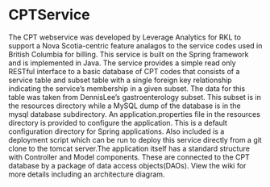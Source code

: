 # CPTService
The CPT webservice was developed by Leverage Analytics for RKL to support a Nova Scotia-centric feature analagos to the service codes used in British Columbia for billing. This service is built on the Spring framework and is implemented in Java. The service provides a simple read only RESTful interface to a basic database of CPT codes that consists of a service table and subset table with a single foreign key relationship indicating the service’s membership in a given subset. The data for this table was taken from DennisLee’s gastroenterology subset. This subset is in the resources directory while a MySQL dump of the database is in the mysql database subdirectory. An application.properties file in the resources directory is provided to configure the application. This is a default configuration directory for Spring applications. Also included is a deployment script which can be run to deploy this service directly from a git clone to the tomcat server.The application itself has a standard structure with Controller and Model components. These are connected to the CPT database by a package of data access objects(DAOs). View the wiki for more details including an architecture diagram.
